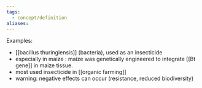 ```yaml
---
tags:
  - concept/definition
aliases:
---
```

Examples:
- [[bacillus thuringiensis]] (bacteria), used as an insecticide
- especially in maize : maize was genetically engineered to integrate [[Bt gene]] in maize tissue.
- most used insecticide in [[organic farming]]
- warning: negative effects can occur (resistance, reduced biodiversity)